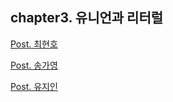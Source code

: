 ## chapter3. 유니언과 리터럴

[Post. 최현호](/chapter3/chh.md)

[Post. 송가영](/chapter3/gazero.md)

[Post. 유지인](/chapter3/yji.md)
